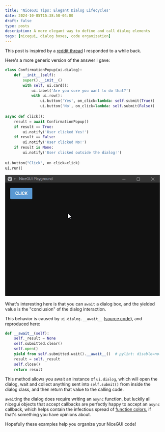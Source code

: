 ```yaml
---
title: 'NiceGUI Tips: Elegant Dialog Lifecycles'
date: 2024-10-05T15:38:58-04:00
draft: false
type: posts
description: A more elegant way to define and call dialog elements
tags: [nicegui, dialog boxes, code organization]
---
```


This post is inspired by a [reddit thread](https://old.reddit.com/r/nicegui/comments/18d0gmj/i_made_a_question_popup_with_two_buttons_i_wanted/) I responded to a while back.

Here's a more generic version of the answer I gave: 

```py
class ConfirmationPopup(ui.dialog):
    def __init__(self):
        super().__init__()
        with self, ui.card():
            ui.label('Are you sure you want to do that?')
            with ui.row():
                ui.button('Yes', on_click=lambda: self.submit(True))
                ui.button('No', on_click=lambda: self.submit(False))

async def click():
    result = await ConfirmationPopup()
    if result == True:
        ui.notify('User clicked Yes!')
    if result == False:
        ui.notify('User clicked No!')
    if result is None:
        ui.notify('User clicked outside the dialog!')

ui.button("Click", on_click=click)
ui.run()
```

![The example dialog in action](nicegui_dialogs.gif)

What's interesting here is that you can `await` a dialog box, and the yielded value is the "conclusion" of the dialog interaction. 

This behavior is caused by `ui.dialog.__await__` ([source code](https://github.com/zauberzeug/nicegui/blob/main/nicegui/elements/dialog.py#L41)), and reproduced here:

```py
def __await__(self):
    self._result = None
    self.submitted.clear()
    self.open()
    yield from self.submitted.wait().__await__()  # pylint: disable=no-member
    result = self._result
    self.close()
    return result
```

This method allows you await an instance of `ui.dialog`, which will open the dialog, wait and collect anything sent into `self.submit()` from inside the dialog class, and then return that value to the calling code.

`await`ing the dialog does require writing an `async` function, but luckily all nicegui objects that accept callbacks are perfectly happy to accept an `async` callback, which helps contain the infectious spread of [function colors](https://journal.stuffwithstuff.com/2015/02/01/what-color-is-your-function/), if that's something you have opinions about.

Hopefully these examples help you organize your NiceGUI code!  